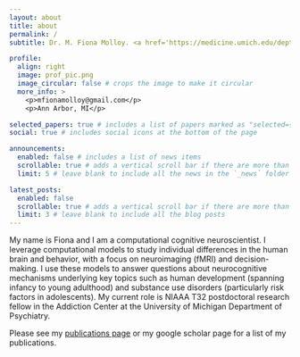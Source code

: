 ```yaml
---
layout: about
title: about
permalink: /
subtitle: Dr. M. Fiona Molloy. <a href='https://medicine.umich.edu/dept/psychiatry/fiona-molloy-phd'>Addiction Center, University of Michigan</a>. 

profile:
  align: right
  image: prof_pic.png
  image_circular: false # crops the image to make it circular
  more_info: >
    <p>mfionamolloy@gmail.com</p>
    <p>Ann Arbor, MI</p>

selected_papers: true # includes a list of papers marked as "selected={true}"
social: true # includes social icons at the bottom of the page

announcements:
  enabled: false # includes a list of news items
  scrollable: true # adds a vertical scroll bar if there are more than 3 news items
  limit: 5 # leave blank to include all the news in the `_news` folder

latest_posts:
  enabled: false
  scrollable: true # adds a vertical scroll bar if there are more than 3 new posts items
  limit: 3 # leave blank to include all the blog posts
---
```


My name is Fiona and I am a computational cognitive neuroscientist. I leverage computational models to study individual differences in the human brain and behavior, with a focus on neuroimaging (fMRI) and decision-making. I use these models to answer questions about neurocognitive mechanisms underlying key topics such as human development (spanning infancy to young adulthood) and substance use disorders (particularly risk factors in adolescents). My current role is NIAAA T32 postdoctoral research fellow in the Addiction Center at the University of Michigan Department of Psychiatry.

Please see my [publications page](/al-folio/publications/) or my google scholar page for a list of my publications.
